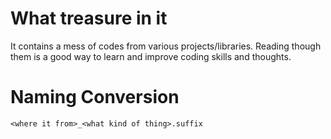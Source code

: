 # What treasure in it

It contains a mess of codes from various projects/libraries. Reading though them is a good way to learn and improve coding skills and thoughts.

# Naming Conversion

`<where it from>_<what kind of thing>.suffix`

